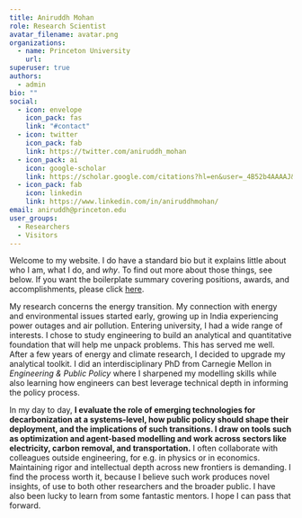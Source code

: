 ```yaml
---
title: Aniruddh Mohan
role: Research Scientist
avatar_filename: avatar.png
organizations:
  - name: Princeton University
    url: 
superuser: true
authors:
  - admin
bio: ""
social:
  - icon: envelope
    icon_pack: fas
    link: "#contact"
  - icon: twitter
    icon_pack: fab
    link: https://twitter.com/aniruddh_mohan
  - icon_pack: ai
    icon: google-scholar
    link: https://scholar.google.com/citations?hl=en&user=_4B52b4AAAAJ&view_op=list_works&sortby=pubdate
  - icon_pack: fab
    icon: linkedin
    link: https://www.linkedin.com/in/aniruddhmohan/
email: aniruddh@princeton.edu
user_groups:
  - Researchers
  - Visitors
---
```

Welcome to my website. I do have a standard bio but it explains little about who I am, what I do, and *why*. To find out more about those things, see below. If you want the boilerplate summary covering positions, awards, and accomplishments, please click [here](https://aniruddh-mohan.com/files/AM_bio.pdf).

My research concerns the energy transition. My connection with energy and environmental issues started early, growing up in India experiencing power outages and air pollution. Entering university, I had a wide range of interests. I chose to study engineering to build an analytical and quantitative foundation that will help me unpack problems. This has served me well. After a few years of energy and climate research, I decided to upgrade my analytical toolkit. I did an interdisciplinary PhD from Carnegie Mellon in *Engineering & Public Policy* where I sharpened my modelling skills while also learning how engineers can best leverage technical depth in informing the policy process.

In my day to day, **I evaluate the role of emerging technologies for decarbonization at a systems-level, how public policy should shape their deployment, and the implications of such transitions. I draw on tools such as optimization and agent-based modelling and work across sectors like electricity, carbon removal, and transportation.** I often collaborate with colleagues outside engineering, for e.g. in physics or in economics. Maintaining rigor and intellectual depth across new frontiers is demanding. I find the process worth it, because I believe such work produces novel insights, of use to both other researchers and the broader public. I have also been lucky to learn from some fantastic mentors. I hope I can pass that forward.
